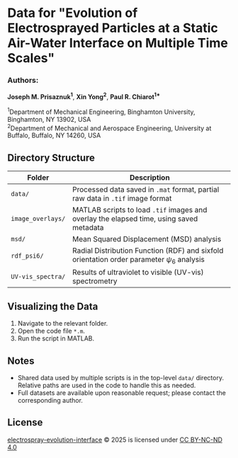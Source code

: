 # Data for "Evolution of Electrosprayed Particles at a Static Air-Water Interface on Multiple Time Scales"

### Authors:
**Joseph M. Prisaznuk<sup>1</sup>**, **Xin Yong<sup>2</sup>**, **Paul R. Chiarot<sup>1\*</sup>**

<sup>1</sup>Department of Mechanical Engineering, Binghamton University, Binghamton, NY 13902, USA  
<sup>2</sup>Department of Mechanical and Aerospace Engineering, University at Buffalo, Buffalo, NY 14260, USA  

## Directory Structure

| Folder             | Description                                                                                     |
|--------------------|-------------------------------------------------------------------------------------------------|
| `data/`            | Processed data saved in `.mat` format, partial raw data in `.tif` image format                  |
| `image_overlays/`  | MATLAB scripts to load `.tif` images and overlay the elapsed time, using saved metadata         |
| `msd/`             | Mean Squared Displacement (MSD) analysis                                                        |
| `rdf_psi6/`        | Radial Distribution Function (RDF) and sixfold orientation order parameter $\psi_6$ analysis    |
| `UV-vis_spectra/`  | Results of ultraviolet to visible (UV-vis) spectrometry                                         |

## Visualizing the Data

1. Navigate to the relevant folder.
2. Open the code file `*.m`.
3. Run the script in MATLAB.

## Notes
- Shared data used by multiple scripts is in the top-level `data/` directory. Relative paths are used in the code to handle this as needed. 
- Full datasets are available upon reasonable request; please contact the corresponding author.

## License

<a href="https://github.com/Chiarot-Lab/electrospray-evolution-interface">electrospray-evolution-interface</a> © 2025 is licensed under <a href="https://creativecommons.org/licenses/by-nc-nd/4.0/">CC BY-NC-ND 4.0</a><img src="https://mirrors.creativecommons.org/presskit/icons/cc.svg" alt="" style="max-width: 1em;max-height:1em;margin-left: .2em;"><img src="https://mirrors.creativecommons.org/presskit/icons/by.svg" alt="" style="max-width: 1em;max-height:1em;margin-left: .2em;"><img src="https://mirrors.creativecommons.org/presskit/icons/nc.svg" alt="" style="max-width: 1em;max-height:1em;margin-left: .2em;"><img src="https://mirrors.creativecommons.org/presskit/icons/nd.svg" alt="" style="max-width: 1em;max-height:1em;margin-left: .2em;">
